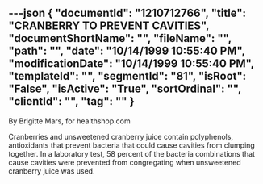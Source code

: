 ---json
{
  "documentId": "1210712766",
  "title": "CRANBERRY TO PREVENT CAVITIES",
  "documentShortName": "",
  "fileName": "",
  "path": "",
  "date": "10/14/1999 10:55:40 PM",
  "modificationDate": "10/14/1999 10:55:40 PM",
  "templateId": "",
  "segmentId": "81",
  "isRoot": "False",
  "isActive": "True",
  "sortOrdinal": "",
  "clientId": "",
  "tag": ""
}
---

By Brigitte Mars, for healthshop.com 

Cranberries and unsweetened cranberry juice contain polyphenols, antioxidants that prevent bacteria that could cause cavities from clumping together. In a laboratory test, 58 percent of the bacteria combinations that cause cavities were prevented from congregating when unsweetened cranberry juice was used.
